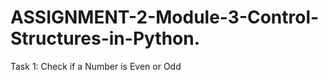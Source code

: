 # ASSIGNMENT-2-Module-3-Control-Structures-in-Python.
Task 1: Check if a Number is Even or Odd                                                                       
